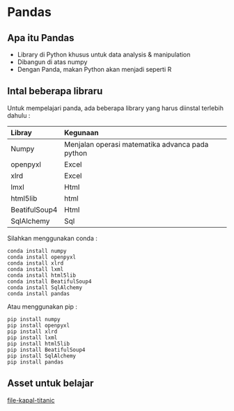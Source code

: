 # Pandas

## Apa itu Pandas

- Library di Python khusus untuk data  analysis & manipulation
- Dibangun di atas numpy
- Dengan Panda, makan Python akan menjadi seperti R

## Intal beberapa libraru

Untuk mempelajari panda, ada beberapa library yang harus diinstal terlebih dahulu :

| Libray | Kegunaan |
| :-- | :-- |
| Numpy | Menjalan operasi matematika advanca pada python |
| openpyxl | Excel |
| xlrd | Excel |
| lmxl | Html |
| html5lib | html |
| BeatifulSoup4 | Html |
| SqlAlchemy | Sql

Silahkan menggunakan conda :

`conda install numpy`\
`conda install openpyxl`\
`conda install xlrd`\
`conda install lxml`\
`conda install html5lib`\
`conda install BeatifulSoup4`\
`conda install SqlAlchemy`\
`conda install pandas`

Atau menggunakan pip :

`pip install numpy`\
`pip install openpyxl`\
`pip install xlrd`\
`pip install lxml`\
`pip install html5lib`\
`pip install BeatifulSoup4`\
`pip install SqlAlchemy`\
`pip install pandas`

## Asset untuk belajar

[file-kapal-titanic](https://www.megabagus.id/download/file-kapal_titanic/)